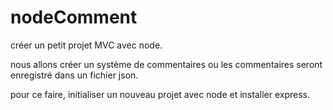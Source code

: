 # nodeComment

créer un petit projet MVC avec node.

nous allons créer un système de commentaires ou les commentaires seront enregistré dans un fichier json.

pour ce faire, initialiser un nouveau projet avec node et installer express.

